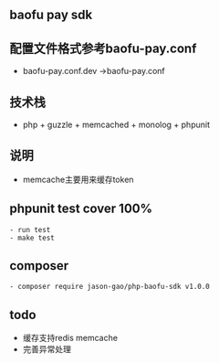 
## baofu pay sdk

	
## 配置文件格式参考baofu-pay.conf
- baofu-pay.conf.dev ->baofu-pay.conf


## 技术栈
- php + guzzle + memcached + monolog + phpunit


## 说明
- memcache主要用来缓存token

	
## phpunit test cover 100%
 	- run test
	- make test
	
## composer
	- composer require jason-gao/php-baofu-sdk v1.0.0 	

## todo
- 缓存支持redis memcache
- 完善异常处理
